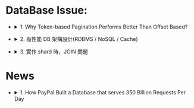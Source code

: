 ###### <!-- ref -->

[筆記：從零開始學架構]: https://hackmd.io/@Rance/r1suwS-4H
[書籍：從零開始學架構：照著做，你也能成為架構師]: https://www.books.com.tw/products/CN11583557
[課程：從 0 開始學架構]: https://time.geekbang.org/column/intro/81
[筆記：高性能 DB 架構設計(RDBMS / NoSQL / Cache)]: https://godleon.github.io/blog/Architecture_Design/Architecture-Design-High-Performance-db-nosql-cache/
[Unlocking the Power of JunoDB: PayPal’s Key-Value Store Goes Open-Source]: https://medium.com/paypal-tech/unlocking-the-power-of-junodb-paypals-key-value-store-goes-open-source-ee85f935bdc1
[How PayPal Built a Database that serves 350 Billion Requests Per Day]: https://blog.quastor.org/p/paypal-built-database-serves-350-billion-requests-per-day
[Github-junodb]: https://github.com/paypal/junodb
[implementing api pagination with nodejs, mongoose]: https://cloudnweb.dev/2021/04/pagination-nodejs-mongoose/
[fast and efficient pagination in mongodb]: https://www.codementor.io/@arpitbhayani/fast-and-efficient-pagination-in-mongodb-9095flbqr
[mongoose - what does the exec function do?]: https://stackoverflow.com/questions/31549857/mongoose-what-does-the-exec-function-do
[mongoose .exec()]: https://mongoosejs.com/docs/promises.html
[龐大資料庫分頁方案 cursor-based pagination]: https://tec.xenby.com/36-%E9%BE%90%E5%A4%A7%E8%B3%87%E6%96%99%E5%BA%AB%E5%88%86%E9%A0%81%E6%96%B9%E6%A1%88-cursor-based-pagination
[mongodb pagination, fast & consistent]: https://medium.com/swlh/mongodb-pagination-fast-consistent-ece2a97070f3
[why token-based pagination performs better than offset based?]: https://betterprogramming.pub/why-token-based-pagination-performs-better-than-offset-based-465e1139bb33

<!-- ref -->

# DataBase Issue:

<!-- 1. Why Token-based Pagination Performs Better Than Offset Based? -->

- <details close>
  <summary>1. Why Token-based Pagination Performs Better Than Offset Based?</summary>

  > DATE: 9 (2022)

  > REF:
  >
  > 1. [Why Token-based Pagination Performs Better Than Offset Based?]
  > 2. [MongoDB Pagination, Fast & Consistent]
  > 3. [龐大資料庫分頁方案 Cursor-based pagination]
  > 4. [Fast and Efficient Pagination in MongoDB]
  > 5. [Implementing API Pagination with NodeJS, Mongoose]

  <!-- 參考內容 -->

  - <details close>
    <summary>參考內容</summary>

    - 1. MongoDB cursor

      - cursor 都是發送端(my server)自己產生的 object
      - `.find()`

        - mongoDB:

          - 回傳 cursor，再以`iterate`方式取得資料
          - 或直接以 `.toArray()` 撈資料，會直接回傳`所有資料`

          ```javascript
          // mongodb
          ;(async () => {
            const { MongoClient } = require('mongodb')
            const client = new MongoClient(MONGODB_URI)

            await client.connect()
            const db = client.db('collectionName')

            const x1 = db.collection('books').find()
            const y1 = await x1.toArray()
          })()
          ```

        - mongoose:

          - 回傳 data
          - 以 `.cursor()` 產生 cursor

          ```javascript
          ;(async () => {
            const Book = require('./models/book')
            const mongoose = require('mongoose')

            mongoose.connect(MONGODB_URI, {
              useNewUrlParser: true,
              useUnifiedTopology: true,
            })
            const db = mongoose.connection

            // 正常：
            const a = Book.find().cursor()

            // 正常：
            const b = await Book.find()
            const c = Book.find().cursor()

            // d.cursor is not a function：
            const d = await Book.find().exec()
            const e = d.cursor()
          })()
          ```

      > In MongoDB, when the find() method is used to find the documents present in the given collection, then this method returned a pointer which will points to the documents of the collection, now this pointer is known as cursor.

      > Note: If a cursor inactive for 10 min then MongoDB server will automatically close that cursor.

      > In MongoDB parlance, a cursor is an object that you can use to iterate through the results of a query. If you execute a query against a MongoDB server directly, the result is a cursor rather than a bunch of documents. Similarly, the MongoDB Node.js driver will return a cursor from find () . In most cases the cursor API is overkill, so mongoose hides it from you by default.

    - 2. [mongoose .exec()]

      > REF: [Mongoose - What does the exec function do?]

      - As far as functionality is concerned, these two are equivalent. However, we recommend using `.exec()` because that gives you better stack traces.

    - 3. Pagination: offset VS token

      - TODO: 在閱讀一次 [Implementing API Pagination with NodeJS, Mongoose]
      - offset:

        - 也就是 mongodb 中的 skip
        - 如 `cursor.skip(<offset>)`, `$skip`

      - token:

        - 以 `$gt` 或 `$lt` 來實作
        - 如 `.find({ _id: { $gt: ObjectId(ID) } })`

    </details>

  <!-- 問題集 -->

  - <details close>
    <summary>問題集</summary>

    - how mongodb cursor work
    - what is mongodb cursor
    - do i need to create a cursor or just find in mongodb
    - does mongoose schema.find() return a cursor
    - best practice of mongoose mongodb token pagination
    - mongoose document to data
    - mongodb, what's difference between temporary index & index
    - mongodb auto index

    </details>

  </details>

<!-- 2. 高性能 DB 架構設計(RDBMS / NoSQL / Cache) -->

- <details close>
  <summary>2. 高性能 DB 架構設計(RDBMS / NoSQL / Cache)</summary>

  - [課程：從 0 開始學架構]
  - [書籍：從零開始學架構：照著做，你也能成為架構師]
  - [筆記：高性能 DB 架構設計(RDBMS / NoSQL / Cache)]
  - [筆記：從零開始學架構]

  </details>

<!-- 3. 實作 shard 時，一致性問題 -->

- <details close>
  <summary>3. 實作 shard 時，JOIN 問題</summary>

  - 可參考 microservices 的 API gateway ，by domain 區分的 data 間整合不會有 JOIN 這件事

  - 若不能 by domain 區分，可往兩個方向探討為什麼要 JOIN (aggregation) ：

    - OLTP? 那可以去尋求 `trino`, `clickhouse` 這種方案
    - API or any client...的像是 `pinterest` 就是用 `hbase` 丟了一大多東西做 cache 之類

  </details>

# News

<!-- 1. How PayPal Built a Database that serves 350 Billion Requests Per Day -->

- <details close>
  <summary>1. How PayPal Built a Database that serves 350 Billion Requests Per Day</summary>

  - [How PayPal Built a Database that serves 350 Billion Requests Per Day]
  - [Unlocking the Power of JunoDB: PayPal’s Key-Value Store Goes Open-Source]
  - [Github-junodb]

  </details>
